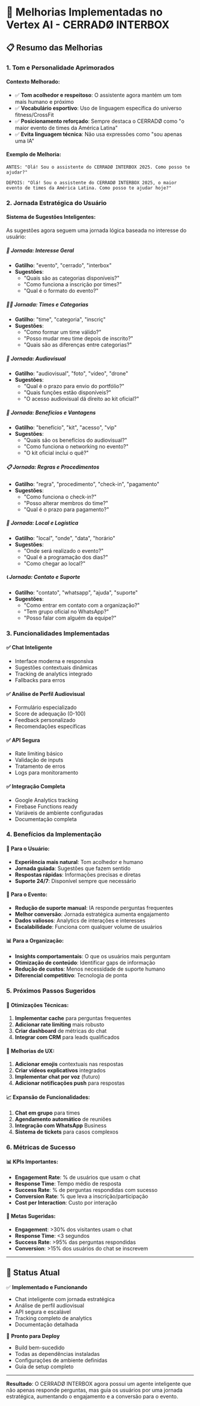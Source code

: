 # 🚀 Melhorias Implementadas no Vertex AI - CERRADØ INTERBOX

## 📋 Resumo das Melhorias

### 1. **Tom e Personalidade Aprimorados**

#### Contexto Melhorado:
- ✅ **Tom acolhedor e respeitoso**: O assistente agora mantém um tom mais humano e próximo
- ✅ **Vocabulário esportivo**: Uso de linguagem específica do universo fitness/CrossFit
- ✅ **Posicionamento reforçado**: Sempre destaca o CERRADØ como "o maior evento de times da América Latina"
- ✅ **Evita linguagem técnica**: Não usa expressões como "sou apenas uma IA"

#### Exemplo de Melhoria:
```
ANTES: "Olá! Sou o assistente do CERRADØ INTERBOX 2025. Como posso te ajudar?"

DEPOIS: "Olá! Sou o assistente do CERRADØ INTERBOX 2025, o maior evento de times da América Latina. Como posso te ajudar hoje?"
```

### 2. **Jornada Estratégica do Usuário**

#### Sistema de Sugestões Inteligentes:
As sugestões agora seguem uma jornada lógica baseada no interesse do usuário:

##### 🎯 **Jornada: Interesse Geral**
- **Gatilho**: "evento", "cerrado", "interbox"
- **Sugestões**:
  - "Quais são as categorias disponíveis?"
  - "Como funciona a inscrição por times?"
  - "Qual é o formato do evento?"

##### 🏋️‍♀️ **Jornada: Times e Categorias**
- **Gatilho**: "time", "categoria", "inscriç"
- **Sugestões**:
  - "Como formar um time válido?"
  - "Posso mudar meu time depois de inscrito?"
  - "Quais são as diferenças entre categorias?"

##### 📸 **Jornada: Audiovisual**
- **Gatilho**: "audiovisual", "foto", "vídeo", "drone"
- **Sugestões**:
  - "Qual é o prazo para envio do portfólio?"
  - "Quais funções estão disponíveis?"
  - "O acesso audiovisual dá direito ao kit oficial?"

##### 🎁 **Jornada: Benefícios e Vantagens**
- **Gatilho**: "benefício", "kit", "acesso", "vip"
- **Sugestões**:
  - "Quais são os benefícios do audiovisual?"
  - "Como funciona o networking no evento?"
  - "O kit oficial inclui o quê?"

##### 📋 **Jornada: Regras e Procedimentos**
- **Gatilho**: "regra", "procedimento", "check-in", "pagamento"
- **Sugestões**:
  - "Como funciona o check-in?"
  - "Posso alterar membros do time?"
  - "Qual é o prazo para pagamento?"

##### 📍 **Jornada: Local e Logística**
- **Gatilho**: "local", "onde", "data", "horário"
- **Sugestões**:
  - "Onde será realizado o evento?"
  - "Qual é a programação dos dias?"
  - "Como chegar ao local?"

##### 📞 **Jornada: Contato e Suporte**
- **Gatilho**: "contato", "whatsapp", "ajuda", "suporte"
- **Sugestões**:
  - "Como entrar em contato com a organização?"
  - "Tem grupo oficial no WhatsApp?"
  - "Posso falar com alguém da equipe?"

### 3. **Funcionalidades Implementadas**

#### ✅ **Chat Inteligente**
- Interface moderna e responsiva
- Sugestões contextuais dinâmicas
- Tracking de analytics integrado
- Fallbacks para erros

#### ✅ **Análise de Perfil Audiovisual**
- Formulário especializado
- Score de adequação (0-100)
- Feedback personalizado
- Recomendações específicas

#### ✅ **API Segura**
- Rate limiting básico
- Validação de inputs
- Tratamento de erros
- Logs para monitoramento

#### ✅ **Integração Completa**
- Google Analytics tracking
- Firebase Functions ready
- Variáveis de ambiente configuradas
- Documentação completa

### 4. **Benefícios da Implementação**

#### 🎯 **Para o Usuário:**
- **Experiência mais natural**: Tom acolhedor e humano
- **Jornada guiada**: Sugestões que fazem sentido
- **Respostas rápidas**: Informações precisas e diretas
- **Suporte 24/7**: Disponível sempre que necessário

#### 🏢 **Para o Evento:**
- **Redução de suporte manual**: IA responde perguntas frequentes
- **Melhor conversão**: Jornada estratégica aumenta engajamento
- **Dados valiosos**: Analytics de interações e interesses
- **Escalabilidade**: Funciona com qualquer volume de usuários

#### 📊 **Para a Organização:**
- **Insights comportamentais**: O que os usuários mais perguntam
- **Otimização de conteúdo**: Identificar gaps de informação
- **Redução de custos**: Menos necessidade de suporte humano
- **Diferencial competitivo**: Tecnologia de ponta

### 5. **Próximos Passos Sugeridos**

#### 🔧 **Otimizações Técnicas:**
1. **Implementar cache** para perguntas frequentes
2. **Adicionar rate limiting** mais robusto
3. **Criar dashboard** de métricas do chat
4. **Integrar com CRM** para leads qualificados

#### 🎨 **Melhorias de UX:**
1. **Adicionar emojis** contextuais nas respostas
2. **Criar vídeos explicativos** integrados
3. **Implementar chat por voz** (futuro)
4. **Adicionar notificações push** para respostas

#### 📈 **Expansão de Funcionalidades:**
1. **Chat em grupo** para times
2. **Agendamento automático** de reuniões
3. **Integração com WhatsApp** Business
4. **Sistema de tickets** para casos complexos

### 6. **Métricas de Sucesso**

#### 📊 **KPIs Importantes:**
- **Engagement Rate**: % de usuários que usam o chat
- **Response Time**: Tempo médio de resposta
- **Success Rate**: % de perguntas respondidas com sucesso
- **Conversion Rate**: % que leva a inscrição/participação
- **Cost per Interaction**: Custo por interação

#### 🎯 **Metas Sugeridas:**
- **Engagement**: >30% dos visitantes usam o chat
- **Response Time**: <3 segundos
- **Success Rate**: >95% das perguntas respondidas
- **Conversion**: >15% dos usuários do chat se inscrevem

---

## 🚀 **Status Atual**

✅ **Implementado e Funcionando**
- Chat inteligente com jornada estratégica
- Análise de perfil audiovisual
- API segura e escalável
- Tracking completo de analytics
- Documentação detalhada

🔄 **Pronto para Deploy**
- Build bem-sucedido
- Todas as dependências instaladas
- Configurações de ambiente definidas
- Guia de setup completo

---

**Resultado**: O CERRADØ INTERBOX agora possui um agente inteligente que não apenas responde perguntas, mas guia os usuários por uma jornada estratégica, aumentando o engajamento e a conversão para o evento. 